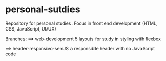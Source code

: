 # personal-sutdies
Repository for personal studies.
Focus in front end development (HTML, CSS, JavaScript, UI/UX)

Branches:
==> web-development
5 layouts for study in styling with flexbox

==> header-responsivo-semJS
a responsible header with no JavaScript code
